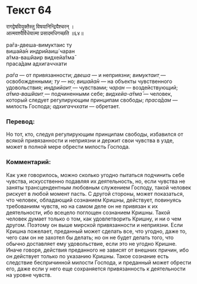 # Текст 64

रागद्वेषवियुक्तैस्तु विषयानिन्द्रियैश्चरन् ।  
आत्मवश्यैर्विधेयात्मा प्रसादमधिगच्छति ॥६४॥

ра̄га-двеша-вимуктаис ту  
вишайа̄н индрийаиш́ чаран  
а̄тма-ваш́йаир видхейа̄тма̄  
праса̄дам адхигаччхати

_ра̄га_ — от привязанности; _двеша_ — и неприязни; _вимуктаит̣_ — освобожденными; _ту_ — но; _вишайа̄н_ — на объекты чувственного удовольствия; _индрийаит̣_ — чувствами; _чаран_ — воздействующий; _а̄тма-ваш́йаит̣_ — подчиненными себе; _видхейа-а̄тма̄_ — человек, который следует регулирующим принципам свободы; _праса̄дам_ — милость Господа; _адхигаччхати_ — обретает.

### Перевод:

Но тот, кто, следуя регулирующим принципам свободы, избавился от всякой привязанности и неприязни и держит свои чувства в узде, может в полной мере обрести милость Господа.

### Комментарий:

Как уже говорилось, можно сколько угодно пытаться подчинить себе чувства, искусственно подавляя их деятельность, но, если чувства не заняты трансцендентным любовным служением Господу, такой человек рискует в любой момент пасть. С другой стороны, может показаться, что человек, обладающий сознанием Кришны, действует, повинуясь требованиям чувств, но на самом деле он не привязан к их деятельности, ибо всецело поглощен сознанием Кришны. Такой человек думает только о том, как удовлетворить Кришну, и ни о чем другом. Поэтому он выше мирской привязанности и неприязни. Если Кришна пожелает, преданный может сделать все, что угодно, даже то, чего сам он не захотел бы делать; но он не будет делать того, что обычно доставляет ему удовольствие, если это не угодно Кришне. Иначе говоря, действия преданного не зависят от внешних причин, ибо он действует только по указанию Кришны. Такое сознание есть следствие беспричинной милости Господа, и преданный может обрести его, даже если у него еще сохраняется привязанность к деятельности на уровне чувств.